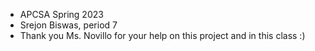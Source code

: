 * APCSA Spring 2023
* Srejon Biswas, period 7
* Thank you Ms. Novillo for your help on this project and in this class :)
